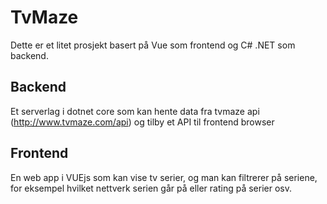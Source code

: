 # TvMaze
Dette er et litet prosjekt basert på Vue som frontend og C# .NET som backend.

## Backend
Et serverlag i dotnet core som kan hente data fra tvmaze api (http://www.tvmaze.com/api) og tilby et API til frontend browser


## Frontend
En web app i  VUEjs som kan vise tv serier, og man kan filtrerer på seriene, for eksempel hvilket nettverk serien går på eller rating på serier osv.